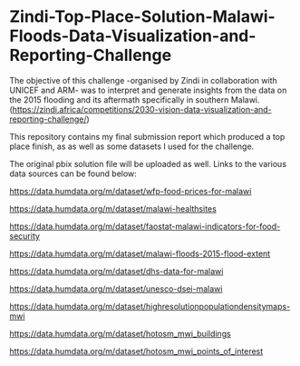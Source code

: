 # Zindi-Top-Place-Solution-Malawi-Floods-Data-Visualization-and-Reporting-Challenge
  
The objective of this challenge -organised by Zindi in collaboration with UNICEF and ARM- was to interpret and generate insights from the data on the 2015 flooding and its aftermath specifically in southern Malawi.  (https://zindi.africa/competitions/2030-vision-data-visualization-and-reporting-challenge/)
 
This repository contains my final submission report which produced a top place finish, as as well as some datasets I used for the challenge. 
 
The original pbix solution file will be uploaded as well.  Links to the various data sources can be found below:
 
https://data.humdata.org/m/dataset/wfp-food-prices-for-malawi

https://data.humdata.org/m/dataset/malawi-healthsites

https://data.humdata.org/m/dataset/faostat-malawi-indicators-for-food-security

https://data.humdata.org/m/dataset/malawi-floods-2015-flood-extent

https://data.humdata.org/m/dataset/dhs-data-for-malawi

https://data.humdata.org/m/dataset/unesco-dsei-malawi

https://data.humdata.org/m/dataset/highresolutionpopulationdensitymaps-mwi

https://data.humdata.org/m/dataset/hotosm_mwi_buildings

https://data.humdata.org/m/dataset/hotosm_mwi_points_of_interest

